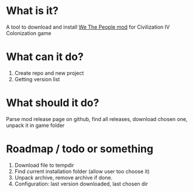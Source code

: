 # What is it?
A tool to download and install [We The People mod](https://github.com/We-the-People-civ4col-mod/Mod/releases) for Civilization IV Colonization game


# What can it do? 
1. Create repo and new project
1. Getting version list

# What should it do?
Parse mod release page on github, find all releases, download chosen one, unpack it in game folder

# Roadmap / todo or something
1. Download file to tempdir
1. Find current installation folder (allow user too choose it)
1. Unpack archive, remove archive if done.
1. Configuration: last version downloaded, last chosen dir
